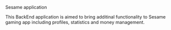 Sesame application

This BackEnd application is aimed to bring additinal functionality to Sesame gaming app including profiles, statistics and money management.